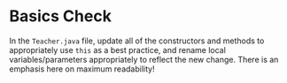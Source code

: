 # Basics Check

In the `Teacher.java` file, update all of the constructors and methods to appropriately use `this` as a best practice, and rename local variables/parameters appropriately to reflect the new change. There is an emphasis here on maximum readability!